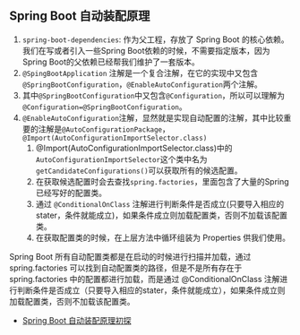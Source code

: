 ## Spring Boot 自动装配原理

1. `spring-boot-dependencies`: 作为父工程，存放了 Spring Boot 的核心依赖。我们在写或者引入一些Spring Boot依赖的时候，不需要指定版本，因为 Spring Boot的父依赖已经帮我们维护了一套版本。
2. `@SpingBootApplication` 注解是一个复合注解，在它的实现中又包含`@SpringBootConfiguration`，`@EnableAutoConfiguration`两个注解。
3. 其中`@SpringBootConfiguration`中又包含`@Configuration`，所以可以理解为`@Configuration=@SpringBootConfiguration`。
4. `@EnableAutoConfiguration`注解，显然就是实现自动配置的注解，其中比较重要的注解是`@AutoConfigurationPackage`，`@Import(AutoConfigurationImportSelector.class)`
   1. @Import(AutoConfigurationImportSelector.class)中的`AutoConfigurationImportSelector`这个类中名为`getCandidateConfigurations()`可以获取所有的候选配置。
   2. 在获取候选配置时会去查找`spring.factories`，里面包含了大量的Spring已经写好的配置类。
   3. 通过 `@ConditionalOnClass` 注解进行判断条件是否成立(只要导入相应的stater，条件就能成立)，如果条件成立则加载配置类，否则不加载该配置类。
   4. 在获取配置类的时候，在上层方法中循环组装为 Properties 供我们使用。

Spring Boot 所有自动配置类都是在启动的时候进行扫描并加载，通过 spring.factories 可以找到自动配置类的路径，但是不是所有存在于 spring.factories 中的配置都进行加载，而是通过 @ConditionalOnClass 注解进行判断条件是否成立（只要导入相应的stater，条件就能成立），如果条件成立则加载配置类，否则不加载该配置类。

- [Spring Boot 自动装配原理初探](https://juejin.im/post/6844904009577267207)

